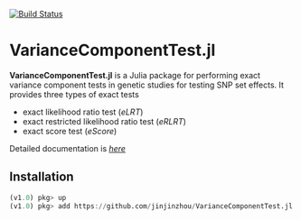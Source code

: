 [![Build Status](https://travis-ci.org/Tao-Hu/VarianceComponentTest.jl.svg?branch=master)](https://travis-ci.org/Tao-Hu/VarianceComponentTest.jl)

# VarianceComponentTest.jl

**VarianceComponentTest.jl** is a Julia package for performing exact variance component tests in genetic studies for testing SNP set effects. It provides three types of exact tests

* exact likelihood ratio test (*eLRT*)
* exact restricted likelihood ratio test (*eRLRT*)
* exact score test (*eScore*)

Detailed documentation is [*here*](http://variancecomponenttestjl.readthedocs.org)

## Installation

```julia
(v1.0) pkg> up
(v1.0) pkg> add https://github.com/jinjinzhou/VarianceComponentTest.jl.git
```
